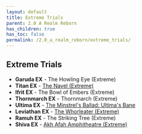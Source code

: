 ```yaml
---
layout: default
title: Extreme Trials
parent: 2.0 A Realm Reborn
has_children: true
has_toc: false
permalink: /2.0_a_realm_reborn/extreme_trials/
---
```


## Extreme Trials

- **Garuda EX** - The Howling Eye (Extreme)
- **Titan EX** - [The Navel (Extreme)](titan/README.md)
- **Ifrit EX** - The Bowl of Embers (Extreme)
- **Thornmarch EX** - Thornmarch (Extreme)
- **Ultima EX** - [The Minstrel's Ballad: Ultima's Bane](ultima_weapon/README.md)
- **Leviathan EX** - [The Whorleater (Extreme)](leviathan/README.md)
- **Ramuh EX** - The Striking Tree (Extreme)
- **Shiva EX** - [Akh Afah Amphitheatre (Extreme)](shiva/README.md)